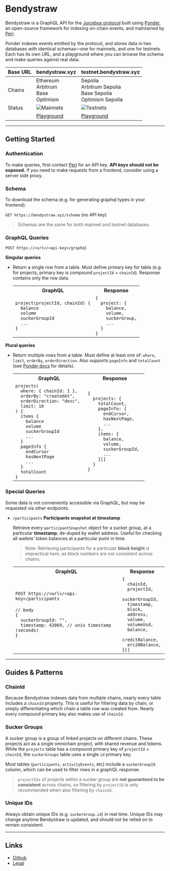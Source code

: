 # Bendystraw

Bendystraw is a GraphQL API for the [Juicebox protocol](https://juicebox.money) built using [Ponder](https://ponder.sh), an open-source framework for indexing on-chain events, and maintained by [Peri](https://x.com/peripheralist).

Ponder indexes events emitted by the protocol, and stores data in two databases with identical schemas—one for mainnets, and one for testnets. Each has its own URL, and a playground where you can browse the schema and make queries against real data.

| Base URL | bendystraw.xyz | testnet.bendystraw.xyz |
| -- | -- | -- |
| Chains | Ethereum<br/>Arbitrum<br/>Base<br/>Optimism | Sepolia<br/>Arbitrum Sepolia<br/>Base Sepolia<br/>Optimism Sepolia |
| Status | ![Mainnets](https://bendystraw/badge) | ![Testnets](https://testnet.bendystraw/badge) |
| | [Playground](https://bendystraw.xyz/schema) | [Playground](https://testnet.bendystraw.xyz/schema) |

---

## Getting Started

### Authentication

To make queries, first contact [Peri](https://x.com/peripheralist) for an API key. **API keys should not be exposed.** If you need to make requests from a frontend, consider using a server side proxy.

### Schema

To download the schema (e.g. for generating graphql types in your frontend):

`GET https://bendystraw.xyz/schema` (no API key)

> Schemas are the same for both mainnet and testnet databases.

### GraphQL Queries

`POST https://<url>/<api-key>/graphql`

**Singular queries**

- Return a single row from a table. Must define primary key for table (e.g. for projects, primary key is compound `projectId` + `chainId`). Response contains only the row data.

  <table>
    <tr>
      <th>GraphQL</th>
      <th>Response</th>
    </tr>
    <tr>
      <td>
      <code>project(projectId, chainId) {
    balance
    volume
    suckerGroupId
    ...
  }</code>
      </td>
      <td>
      <code>{ 
    project: { 
      balance,
      volume,
      suckerGroup,
      ... 
    }
  }</code>
      </td>
    </tr>
  </table>

**Plural queries**

- Return multiple rows from a table. Must define at least one of: `where`, `limit`, `orderBy`, `orderDirection`. Also supports `pageInfo` and `totalCount` (see [Ponder docs](https://ponder.sh/docs/query/graphql#pagination) for details).

  <table>
    <tr>
      <th>GraphQL</th>
      <th>Response</th>
    </tr>
    <tr>
      <td>
      <code>projects(
    where: { chainId: 1 }, 
    orderBy: "createdAt", 
    orderDirection: "desc", 
    limit: 10
  ) {
    items {
      balance
      volume
      suckerGroupId
      ...
    }
    pageInfo {
      endCursor
      hasNextPage
      ...
    }
    totalCount
  }</code>
      </td>
      <td>
      <code>{
    projects: {
      totalCount,
      pageInfo: {
        endCursor,
        hasNextPage,
        ...
      },
      items: { 
        balance, 
        volume, 
        suckerGroupId, 
        ... 
      }[]
    }
  }</code>
      </td>
    </tr>
  </table>

### Special Queries

Some data is not conveniently accessible via GraphQL, but may be requested via other endpoints.

- `/participants` **Participants snapshot at timestamp**

  Retrieve every `participantSnapshot` object for a sucker group, at a particular **timestamp**, de-duped by wallet address. Useful for checking all wallets' token balances at a particular point in time. 
  
  > Note: Retrieving participants for a particular **block height** is impractical here, as block numbers are not consistent across chains.

  <table>
    <tr>
      <th>GraphQL</th>
      <th>Response</th>
    </tr>
    <tr>
      <td>
        <code>POST https://&lt;url&gt;/&lt;api-key&gt;/participants</code>
        <br/>
        <br/>
        <code>// body <br/>{
    suckerGroupId: "",
    timestamp: 42069, // unix timestamp (seconds)
  }</code>
      </td>
      <td>
        <code>{
    chainId,
    projectId,
    suckerGroupId,
    timestamp,
    block,
    address,
    volume,
    volumeUsd,
    balance,
    creditBalance,
    erc20Balance,
  }[]</code>
      </td>
    </tr>
  </table>

---

## Guides & Patterns

### ChainId

Because Bendystraw indexes data from multiple chains, nearly every table includes a `chainId` property. This is useful for filtering data by chain, or simply differentiating which chain a table row was created from. Nearly every compound primary key also makes use of `chainId`.

### Sucker Groups

A sucker group is a group of linked projects on different chains. These projects act as a single omnichain project, with shared revenue and tokens. While the `projects` table has a compound primary key of `projectId` + `chainId`, the `suckerGroups` table uses a single `id` primary key.

Most tables (`participants`, `activityEvents`, etc) include a `suckerGroupId` column, which can be used to filter rows in a graphQL response.

> `projectIds` of projects within a sucker group are **not guaranteed to be consistent** across chains, so filtering by `projectId` is only recommended when also filtering by `chainId`.

### Unique IDs

Always obtain unique IDs (e.g. `suckerGroup.id`) in real time. Unique IDs may change anytime Bendystraw is updated, and should not be relied on to remain consistent.

---

## Links

- [Github](https://github.com/peripheralist/bendystraw)
- [Legal](/legal)